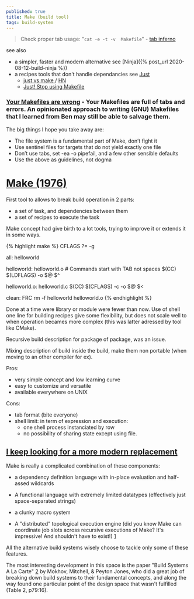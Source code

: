 ```yaml
---
published: true
title: Make (build tool)
tags: build-system
---
```

> Check proper tab usage: "`cat -e -t -v  Makefile`" - [ tab inferno](https://stackoverflow.com/questions/16931770/makefile4-missing-separator-stop/16945143#16945143)

see also
- a simpler, faster and modern alternative see [Ninja]({% post_url 2020-08-12-build-ninja %})  
- a recipes tools that don't handle dependancies see [Just](https://just.systems/man/en/)
	- [just vs make ](https://www.oliverdavies.uk/archive/2023/04/11/just-vs-make) / [HN](https://news.ycombinator.com/item?id=23195313)
	- [Just! Stop using Makefile](https://theorangeone.net/posts/just-stop-using-makefile/)

### [Your Makefiles are wrong](https://tech.davis-hansson.com/p/make/) - Your Makefiles are full of tabs and errors. An opinionated approach to writing (GNU) Makefiles that I learned from Ben may still be able to salvage them.

The big things I hope you take away are:
- The file system is a fundamental part of Make, don’t fight it
- Use sentinel files for targets that do not yield exactly one file
- Don’t use tabs, set -ea -o pipefail, and a few other sensible defaults
- Use the above as guidelines, not dogma


# [Make (1976)](https://en.wikipedia.org/wiki/Make_(software))

First tool to allows to break build operation in 2 parts:
- a set of task, and dependencies between them
- a set of recipes to execute the task

Make concept had give birth to a lot tools, trying to improve it or extends it in some ways.

{% highlight make %}
CFLAGS ?= -g

all: helloworld

helloworld: helloworld.o
	# Commands start with TAB not spaces
	$(CC) $(LDFLAGS) -o $@ $^

helloworld.o: helloworld.c
	$(CC) $(CFLAGS) -c -o $@ $<

clean: FRC
	rm -f helloworld helloworld.o
{% endhighlight %}

Done at a time were library or module were fewer than now.
Use of shell one line for building recipes give some flexibility, but does not scale well
to when operation becames more complex (this was latter adressed by tool like CMake).

Recursive build description for package of package, was an issue.

Mixing description of build inside the build, make them non portable (when moving to an other compiler for ex).

Pros:
- very simple concept and low learning curve
- easy to customize and versatile
- available everywhere on UNIX

Cons:
- tab format (bite everyone)
- shell limit: in term of expression and execution: 
	- one shell process instanciated by row
	- no possibility of sharing state except using file.
    
## [I keep looking for a more modern replacement](https://news.ycombinator.com/item?id=29718446)

Make is really a complicated combination of these components:

- a dependency definition language with in-place evaluation and half-assed wildcards

- A functional language with extremely limited datatypes (effectively just space-separated strings)

- a clunky macro system

- A "distributed" topological execution engine (did you know Make can coordinate job slots across recursive executions of Make? It's impressive! And shouldn't have to exist!) [1](https://www.gnu.org/software/make/manual/html_node/Job-Slots.html)

All the alternative build systems wisely choose to tackle only some of these features.

The most interesting development in this space is the paper "Build Systems A La Carte" [2](https://www.microsoft.com/en-us/research/uploads/prod/2018/03/build-systems.pdf) by Mokhov, Mitchell, & Peyton Jones, who did a great job of breaking down build systems to their fundamental concepts, and along the way found one particular point of the design space that wasn't fulfilled (Table 2, p79:16).
